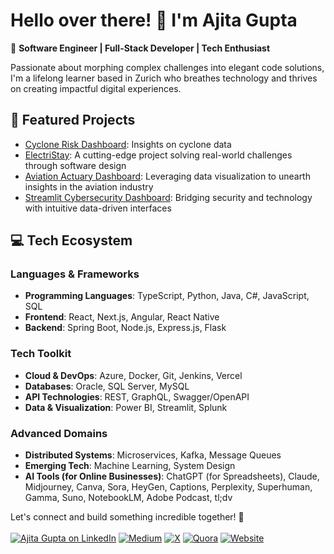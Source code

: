 # Hello over there! 👋 I'm Ajita Gupta

🚀 **Software Engineer | Full-Stack Developer | Tech Enthusiast**

Passionate about morphing complex challenges into elegant code solutions, I'm a lifelong learner based in Zurich who breathes technology and thrives on creating impactful digital experiences. 

## 🌟 Featured Projects
- [Cyclone Risk Dashboard](https://github.com/ajitagupta/cyclone-risk-dashboard): Insights on cyclone data
- [ElectriStay](https://github.com/ajitagupta/hotel-charging-stations): A cutting-edge project solving real-world challenges through software design
- [Aviation Actuary Dashboard](https://github.com/ajitagupta/streamlit-aviation-dashboard): Leveraging data visualization to unearth insights in the aviation industry
- [Streamlit Cybersecurity Dashboard](https://github.com/ajitagupta/hello-docker): Bridging security and technology with intuitive data-driven interfaces


## 💻 Tech Ecosystem

### Languages & Frameworks
- **Programming Languages**: TypeScript, Python, Java, C#, JavaScript, SQL
- **Frontend**: React, Next.js, Angular, React Native
- **Backend**: Spring Boot, Node.js, Express.js, Flask

### Tech Toolkit
- **Cloud & DevOps**: Azure, Docker, Git, Jenkins, Vercel
- **Databases**: Oracle, SQL Server, MySQL
- **API Technologies**: REST, GraphQL, Swagger/OpenAPI
- **Data & Visualization**: Power BI, Streamlit, Splunk

### Advanced Domains
- **Distributed Systems**: Microservices, Kafka, Message Queues
- **Emerging Tech**: Machine Learning, System Design
- **AI Tools (for Online Businesses)**: ChatGPT (for Spreadsheets), Claude, Midjourney, Canva, Sora, HeyGen, Captions, Perplexity, Superhuman, Gamma, Suno, NotebookLM, Adobe Podcast, tl;dv

Let's connect and build something incredible together! 🚀
<br><br>
[![Ajita Gupta on LinkedIn](https://img.shields.io/badge/LinkedIn-0077B5?style=for-the-badge&logo=linkedin&logoColor=white)](https://www.linkedin.com/in/ajita-gupta-430900109/)
[![Medium](https://img.shields.io/badge/Medium-12100E?style=for-the-badge&logo=medium&logoColor=white)](https://medium.com/@ajita-gupta)
[![X](https://img.shields.io/badge/X-%23000000.svg?style=for-the-badge&logo=X&logoColor=white)](https://x.com/AjitaOnX)
[![Quora](https://img.shields.io/badge/Quora-%23B92B27.svg?style=for-the-badge&logo=Quora&logoColor=white)](https://www.quora.com/profile/Ajita-Gupta-19)
[![Website](https://img.shields.io/badge/Hostinger-673DE6?style=for-the-badge&logo=hostinger&logoColor=white)](https://www.ajitagupta.com/)



<!--
**ajitagupta/ajitagupta** is a ✨ _special_ ✨ repository because its `README.md` (this file) appears on your GitHub profile.


More ideas up and about me:

- 🔭 I last wrote a [streamlit dashboard](https://github.com/ajitagupta/streamlit-cybersecurity-dashboard)
- 🌱 I’m currently learning azure, c#, .net
- 👯 I’m looking to collaborate on anything
- 🤔 I’m looking for help with the UI/UX design
- 💬 Ask me about Java, python, full-stack, computer science, linux
- 📫 How to reach me: LinkedIn
- 😄 Pronouns: she
- ⚡ Fun fact: I love to play
-->
